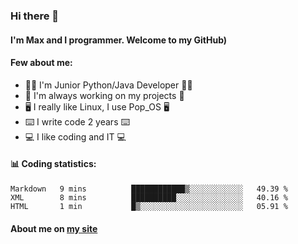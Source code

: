 ### Hi there 👋
#### I'm Max and I programmer. Welcome to my GitHub)

#### **Few about me**:
- 👨‍💻 I'm Junior Python/Java Developer 👨‍💻
- 📁 I'm always working on my projects 📁
- 🖥️ I really like Linux, I use Pop_OS 🖥️
- ⌨️ I write code 2 years ⌨️
- 💻 I like coding and IT 💻

#### 📊 **Coding statistics:**
<!--START_SECTION:waka-->
```text
Markdown   9 mins          ████████████▒░░░░░░░░░░░░   49.39 % 
XML        8 mins          ██████████░░░░░░░░░░░░░░░   40.16 % 
HTML       1 min           █▒░░░░░░░░░░░░░░░░░░░░░░░   05.91 % 
```
<!--END_SECTION:waka-->

#### **About me on [my site](https://merive.herokuapp.com/about)**
